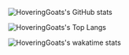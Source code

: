 <!--
**HoveringGoat/HoveringGoat** is a ✨ _special_ ✨ repository because its `README.md` (this file) appears on your GitHub profile.

Here are some ideas to get you started:

- 🔭 I’m currently working on ...
- 🌱 I’m currently learning ...
- 👯 I’m looking to collaborate on ...
- 🤔 I’m looking for help with ...
- 💬 Ask me about ...
- 📫 How to reach me: ...
- 😄 Pronouns: ...
- ⚡ Fun fact: ...
-->
![HoveringGoats's GitHub stats](https://github-readme-stats.vercel.app/api?username=hoveringgoat&count_private=true)

![HoveringGoats's Top Langs](https://github-readme-stats.vercel.app/api/top-langs/?username=hoveringgoat&exclude_repo=FlabbyBird&hide=css)

![HoveringGoats's wakatime stats](https://github-readme-stats.vercel.app/api/wakatime?username=HoveringGoat)
